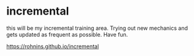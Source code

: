 # incremental
this will be my incremental training area. Trying out new mechanics and gets updated as frequent as possible. Have fun.

https://rohnins.github.io/incremental

